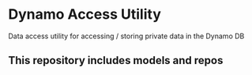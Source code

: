 # Dynamo Access Utility
Data access utility for accessing / storing private data in the Dynamo DB

## This repository includes models and repos

